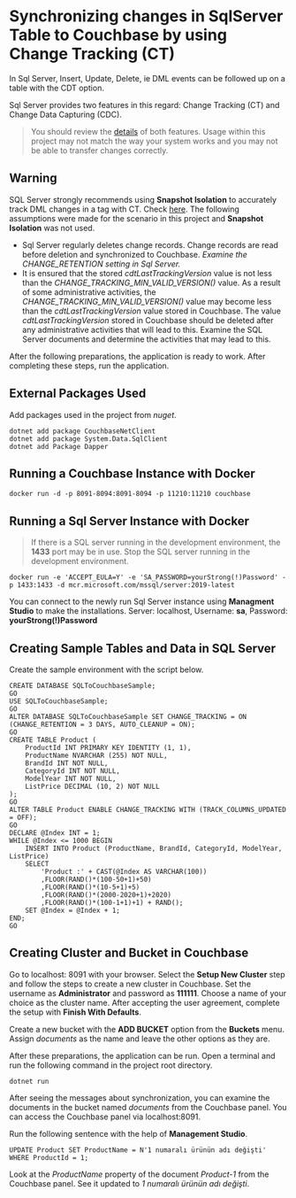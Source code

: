 # Synchronizing changes in SqlServer Table to Couchbase by using Change Tracking (CT)
In Sql Server, Insert, Update, Delete, ie DML events can be followed up on a table with the CDT option.

Sql Server provides two features in this regard: Change Tracking (CT) and Change Data Capturing (CDC).

> You should review the [details](https://docs.microsoft.com/en-us/sql/relational-databases/track-changes/track-data-changes-sql-server?view=sql-server-ver15) of both features. Usage within this project may not match the way your system works and you may not be able to transfer changes correctly.

## Warning
SQL Server strongly recommends using **Snapshot Isolation** to accurately track DML changes in a tag with CT. Check [here](https://docs.microsoft.com/en-us/sql/relational-databases/track-changes/work-with-change-tracking-sql-server?view=sql-server-ver15). The following assumptions were made for the scenario in this project and **Snapshot Isolation** was not used.

- Sql Server regularly deletes change records. Change records are read before deletion and synchronized to Couchbase. *Examine the CHANGE_RETENTION setting in Sql Server.*
- It is ensured that the stored *cdtLastTrackingVersion* value is not less than the *CHANGE_TRACKING_MIN_VALID_VERSION()* value. As a result of some administrative activities, the *CHANGE_TRACKING_MIN_VALID_VERSION()* value may become less than the *cdtLastTrackingVersion* value stored in Couchbase. The value *cdtLastTrackingVersion* stored in Couchbase should be deleted after any administrative activities that will lead to this. Examine the SQL Server documents and determine the activities that may lead to this.

After the following preparations, the application is ready to work. After completing these steps, run the application.

## External Packages Used
Add packages used in the project from *nuget*.

    dotnet add package CouchbaseNetClient
    dotnet add package System.Data.SqlClient
    dotnet add Package Dapper

## Running a Couchbase Instance with Docker

    docker run -d -p 8091-8094:8091-8094 -p 11210:11210 couchbase

## Running a Sql Server Instance with Docker
> If there is a SQL server running in the development environment, the **1433** port may be in use. Stop the SQL server running in the development environment.

    docker run -e 'ACCEPT_EULA=Y' -e 'SA_PASSWORD=yourStrong(!)Password' -p 1433:1433 -d mcr.microsoft.com/mssql/server:2019-latest

You can connect to the newly run Sql Server instance using **Managment Studio** to make the installations. Server: localhost, Username: **sa**, Password: **yourStrong(!)Password**

## Creating Sample Tables and Data in SQL Server
Create the sample environment with the script below.

    CREATE DATABASE SQLToCouchbaseSample;
    GO
    USE SQLToCouchbaseSample;
    GO
    ALTER DATABASE SQLToCouchbaseSample SET CHANGE_TRACKING = ON (CHANGE_RETENTION = 3 DAYS, AUTO_CLEANUP = ON);
    GO
    CREATE TABLE Product (
        ProductId INT PRIMARY KEY IDENTITY (1, 1),
        ProductName NVARCHAR (255) NOT NULL,
        BrandId INT NOT NULL,
        CategoryId INT NOT NULL,
        ModelYear INT NOT NULL,
        ListPrice DECIMAL (10, 2) NOT NULL
    );
    GO
    ALTER TABLE Product ENABLE CHANGE_TRACKING WITH (TRACK_COLUMNS_UPDATED = OFF);
    GO
    DECLARE @Index INT = 1;
    WHILE @Index <= 1000 BEGIN
        INSERT INTO Product (ProductName, BrandId, CategoryId, ModelYear, ListPrice)
        SELECT 
            'Product :' + CAST(@Index AS VARCHAR(100))
            ,FLOOR(RAND()*(100-50+1)+50)
            ,FLOOR(RAND()*(10-5+1)+5)
            ,FLOOR(RAND()*(2000-2020+1)+2020)
            ,FLOOR(RAND()*(100-1+1)+1) + RAND();
        SET @Index = @Index + 1;
    END;
    GO

## Creating Cluster and Bucket in Couchbase
Go to localhost: 8091 with your browser. Select the **Setup New Cluster** step and follow the steps to create a new cluster in Couchbase. Set the username as **Administrator** and password as **111111**. Choose a name of your choice as the cluster name. After accepting the user agreement, complete the setup with **Finish With Defaults**.

Create a new bucket with the **ADD BUCKET** option from the **Buckets** menu. Assign *documents* as the name and leave the other options as they are.

After these preparations, the application can be run. Open a terminal and run the following command in the project root directory.

    dotnet run

After seeing the messages about synchronization, you can examine the documents in the bucket named *documents* from the Couchbase panel. You can access the Couchbase panel via localhost:8091.

Run the following sentence with the help of **Management Studio**.

    UPDATE Product SET ProductName = N'1 numaralı ürünün adı değişti' WHERE ProductId = 1;

Look at the *ProductName* property of the document *Product-1* from the Couchbase panel. See it updated to *1 numaralı ürünün adı değişti*.